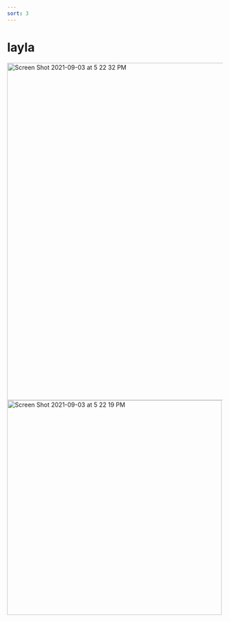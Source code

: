 ```yaml
---
sort: 3
---
```

# layla
<img width="787" alt="Screen Shot 2021-09-03 at 5 22 32 PM" src="https://user-images.githubusercontent.com/88911118/132076266-5dabc9a1-0893-4567-b528-29e324b3319b.png">

<img width="501" alt="Screen Shot 2021-09-03 at 5 22 19 PM" src="https://user-images.githubusercontent.com/88911118/132076264-d916ce04-7321-4767-9a0e-478aa23769e6.png">



